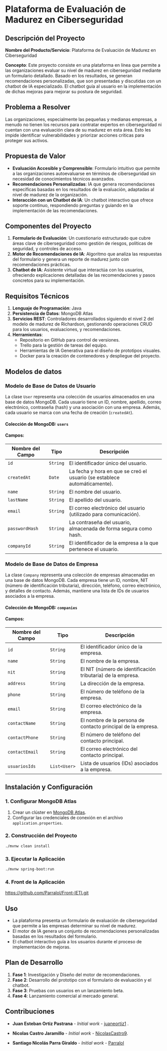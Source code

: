 # Plataforma de Evaluación de Madurez en Ciberseguridad

## Descripción del Proyecto

**Nombre del Producto/Servicio**: Plataforma de Evaluación de Madurez en Ciberseguridad

**Concepto**: Este proyecto consiste en una plataforma en línea que permite a las organizaciones evaluar su nivel de madurez en ciberseguridad mediante un formulario detallado. Basado en los resultados, se generan recomendaciones personalizadas, que son presentadas y discutidas con un chatbot de IA especializado. El chatbot guía al usuario en la implementación de dichas mejoras para mejorar su postura de seguridad.

## Problema a Resolver

Las organizaciones, especialmente las pequeñas y medianas empresas, a menudo no tienen los recursos para contratar expertos en ciberseguridad ni cuentan con una evaluación clara de su madurez en esta área. Esto les impide identificar vulnerabilidades y priorizar acciones críticas para proteger sus activos.

## Propuesta de Valor

- **Evaluación Accesible y Comprensible**: Formulario intuitivo que permite a las organizaciones autoevaluarse en términos de ciberseguridad sin necesidad de conocimientos técnicos avanzados.
- **Recomendaciones Personalizadas**: IA que genera recomendaciones específicas basadas en los resultados de la evaluación, adaptadas al nivel de madurez de la organización.
- **Interacción con un Chatbot de IA**: Un chatbot interactivo que ofrece soporte continuo, respondiendo preguntas y guiando en la implementación de las recomendaciones.

## Componentes del Proyecto

1. **Formulario de Evaluación**: Un cuestionario estructurado que cubre áreas clave de ciberseguridad como gestión de riesgos, políticas de seguridad, y controles de acceso.
2. **Motor de Recomendaciones de IA**: Algoritmo que analiza las respuestas del formulario y genera un reporte de madurez junto con recomendaciones prácticas.
3. **Chatbot de IA**: Asistente virtual que interactúa con los usuarios, ofreciendo explicaciones detalladas de las recomendaciones y pasos concretos para su implementación.

## Requisitos Técnicos

1. **Lenguaje de Programación**: Java
2. **Persistencia de Datos**: MongoDB Atlas
3. **Servicios REST**: Controladores desarrollados siguiendo el nivel 2 del modelo de madurez de Richardson, gestionando operaciones CRUD para los usuarios, evaluaciones, y recomendaciones.
4. **Herramientas**:
   - Repositorio en GitHub para control de versiones.
   - Trello para la gestión de tareas del equipo.
   - Herramientas de IA Generativa para el diseño de prototipos visuales.
   - Docker para la creación de contenedores y despliegue del proyecto.

## Modelos de datos

### Modelo de Base de Datos de Usuario

La clase `User` representa una colección de usuarios almacenados en una base de datos MongoDB. Cada usuario tiene un ID, nombre, apellido, correo electrónico, contraseña (hash) y una asociación con una empresa. Además, cada usuario se marca con una fecha de creación (`createdAt`).

#### Colección de MongoDB: `users`

#### Campos:

| Nombre del Campo | Tipo      | Descripción                                                                 |
| ---------------- | --------- | --------------------------------------------------------------------------- |
| `id`             | `String`  | El identificador único del usuario.                                          |
| `createdAt`      | `Date`    | La fecha y hora en que se creó el usuario (se establece automáticamente).   |
| `name`           | `String`  | El nombre del usuario.                                                      |
| `lastName`       | `String`  | El apellido del usuario.                                                    |
| `email`          | `String`  | El correo electrónico del usuario (utilizado para comunicación).            |
| `passwordHash`   | `String`  | La contraseña del usuario, almacenada de forma segura como hash.            |
| `companyId`      | `String`  | El identificador de la empresa a la que pertenece el usuario.               |

### Modelo de Base de Datos de Empresa

La clase `Company` representa una colección de empresas almacenadas en una base de datos MongoDB. Cada empresa tiene un ID, nombre, NIT (número de identificación tributaria), dirección, teléfono, correo electrónico, y detalles de contacto. Además, mantiene una lista de IDs de usuarios asociados a la empresa.

#### Colección de MongoDB: `companies`

#### Campos:

| Nombre del Campo  | Tipo        | Descripción                                                                |
| ----------------- | ----------- | -------------------------------------------------------------------------- |
| `id`              | `String`    | El identificador único de la empresa.                                       |
| `name`            | `String`    | El nombre de la empresa.                                                    |
| `nit`             | `String`    | El NIT (número de identificación tributaria) de la empresa.                 |
| `address`         | `String`    | La dirección de la empresa.                                                 |
| `phone`           | `String`    | El número de teléfono de la empresa.                                        |
| `email`           | `String`    | El correo electrónico de la empresa.                                        |
| `contactName`     | `String`    | El nombre de la persona de contacto principal de la empresa.                |
| `contactPhone`    | `String`    | El número de teléfono del contacto principal.                               |
| `contactEmail`    | `String`    | El correo electrónico del contacto principal.                               |
| `usuariosIds`     | `List<User>`| Lista de usuarios (IDs) asociados a la empresa.                             |


## Instalación y Configuración

### 1. Configurar MongoDB Atlas
1. Crear un clúster en [MongoDB Atlas](https://www.mongodb.com/cloud/atlas).
2. Configurar las credenciales de conexión en el archivo `application.properties`.

### 2. Construcción del Proyecto
```bash
./mvnw clean install
```

### 3. Ejecutar la Aplicación
```bash
./mvnw spring-boot:run
```

### 4. Front de la Aplicación 

https://github.com/Parralol/Front-IETI.git

## Uso

- La plataforma presenta un formulario de evaluación de ciberseguridad que permite a las empresas determinar su nivel de madurez.
- El motor de IA genera un conjunto de recomendaciones personalizadas basadas en los resultados del formulario.
- El chatbot interactivo guía a los usuarios durante el proceso de implementación de mejoras.

## Plan de Desarrollo

1. **Fase 1**: Investigación y Diseño del motor de recomendaciones.
2. **Fase 2**: Desarrollo del prototipo con el formulario de evaluación y el chatbot.
3. **Fase 3**: Pruebas con usuarios en un lanzamiento beta.
4. **Fase 4**: Lanzamiento comercial al mercado general.

## Contribuciones

* **Juan Esteban Ortiz Pastrana** - *Initial work* - [juaneortiz1](https://github.com/juaneortiz1) .

* **Nicolas Castro Jaramillo** - *Initial work* - [NicolasCastro9](https://github.com/NicolasCastro9).

* **Santiago Nicolás Parra Giraldo** - *Initial work* - [Parralol](https://github.com/Parralol)


